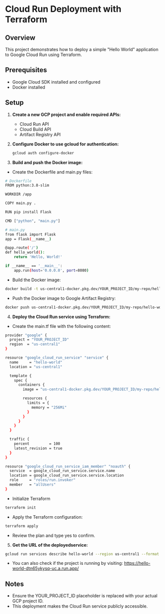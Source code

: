 # Cloud Run Deployment with Terraform

## Overview

This project demonstrates how to deploy a simple "Hello World" application to Google Cloud Run using Terraform.

## Prerequisites

- Google Cloud SDK installed and configured
- Docker installed

## Setup

1. **Create a new GCP project and enable required APIs:**
   - Cloud Run API
   - Cloud Build API
   - Artifact Registry API

2. **Configure Docker to use gcloud for authentication:**
   ```sh
   gcloud auth configure-docker
   ```

3. **Build and push the Docker image:**
- Create the Dockerfile and main.py files:
```sh
# Dockerfile
FROM python:3.8-slim

WORKDIR /app

COPY main.py .

RUN pip install Flask

CMD ["python", "main.py"]

```
```sh
# main.py
from flask import Flask
app = Flask(__name__)

@app.route('/')
def hello_world():
    return 'Hello, World!'

if __name__ == '__main__':
    app.run(host='0.0.0.0', port=8080)

```
- Build the Docker image:
```sh
docker build -t us-central1-docker.pkg.dev/YOUR_PROJECT_ID/my-repo/hello-world:v1 .
```
- Push the Docker image to Google Artifact Registry:
```sh
docker push us-central1-docker.pkg.dev/YOUR_PROJECT_ID/my-repo/hello-world:v1
```

4. **Deploy the Cloud Run service using Terraform:**
- Create the main.tf file with the following content:
```sh
provider "google" {
  project = "YOUR_PROJECT_ID"
  region  = "us-central1"
}

resource "google_cloud_run_service" "service" {
  name     = "hello-world"
  location = "us-central1"

  template {
    spec {
      containers {
        image = "us-central1-docker.pkg.dev/YOUR_PROJECT_ID/my-repo/hello-world:v1"

        resources {
          limits = {
            memory = "256Mi"
          }
        }
      }
    }
  }

  traffic {
    percent         = 100
    latest_revision = true
  }
}

resource "google_cloud_run_service_iam_member" "noauth" {
  service  = google_cloud_run_service.service.name
  location = google_cloud_run_service.service.location
  role     = "roles/run.invoker"
  member   = "allUsers"
}
```
- Initialize Terraform
```sh
terraform init
```

- Apply the Terraform configuration:
```sh
terraform apply
```
- Review the plan and type yes to confirm.

5. **Get the URL of the deployedservice:**
  
  
```sh
gcloud run services describe hello-world --region us-central1 --format "value(status.url)"

```

- You can also check if the project is running by visiting: https://hello-world-dtn65ykysq-uc.a.run.app/


## **Notes**
- Ensure the YOUR_PROJECT_ID placeholder is replaced with your actual GCP project ID.
- This deployment makes the Cloud Run service publicly accessible.




